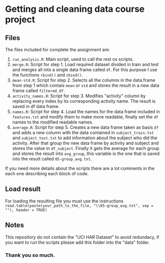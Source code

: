 # Getting and cleaning data course project

## Files 
The files included for complete the assignment are:
  1. ```run_analysis.R```: Main script, used to call the rest os scripts.
  2. ```merge.R```: Script for step 1. Load required dataset divided in train and test and merges all into a single data frame called ```df```. For this purpose I use the functions ```rbind()``` and ```cbind()```.
  3. ```mean-std.R```: Script for step 2. Selects all the columns in the data.frame from step 1 which contais ```mean``` or ```std``` and stores the result in a new data frame called ```filtered_df```.
  4. ```activity_names.R```: Script for step 3. Modifies "activity" column by replacing every index by its corresponding activity name. The result is saved in df data frame.
  5. ```names.R```: Script for step 4. Load the names for the data frame included in ```features.txt``` and modify them to make more readable, finally set the ```df``` names to the modified readable names.
  6. ```average.R```: Script for step 5. Creates a new data frame taken as basis ```df``` and adds a new column with the data contained in ```subject_train.txt``` and ```subject_test.txt``` to add information about the subject who did the activity. After that group the new data frame by activity and subject and stores the value in  ```df_subject```. Finally it gets the average for each group and stores the result into ```avg_group```, this variable is the one that is saved into the result called ```05-group_avg.txt```.

If you need more details about the scripts there are a lot comments in the each one describing each block of code.

## Load result
For loading the resulting file you must use the instructions ```read.table(paste(your_path_to_the_file, "\\05-group_avg.txt", sep = ""), header = TRUE)```

## Notes
This repository do not contain the "UCI HAR Dataset" to avoid redundacy, if you want to run the scripts please add this folder into the "data" folder.

### Thank you so much.
